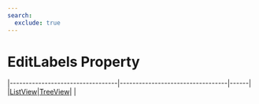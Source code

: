 ```yaml
---
search:
  exclude: true
---
```


<h1 class="heading"><span class="name">EditLabels Property</span></h1>

|----------------------------------|----------------------------------|------|
|[ListView](../objects/listview.md)|[TreeView](../objects/treeview.md)|&nbsp;|
